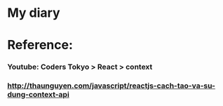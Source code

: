 # My diary

# Reference:
### Youtube: Coders Tokyo > React > context
### http://thaunguyen.com/javascript/reactjs-cach-tao-va-su-dung-context-api